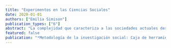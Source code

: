 ```yaml
---
title: "Experimentos en las Ciencias Sociales"
date: 2020-01-01
authors: ["Emilia Simison"]
publication_types: ["6"]
abstract: "La complejidad que caracteriza a las sociedades actuales desafía al investigador de las disciplinas que integran las ciencias sociales: los tipos de conflictos, las transformaciones que operan en el interior de los conjuntos sociales y su diversidad interpelan a quienes estudian estos fenómenos. Orientado a los jóvenes que se inician en el camino de la investigación social o a quienes ya se desenvuelven en él, este libro propone una serie de herramientas útiles que comienzan con una clarificadora caracterización de las ciencias sociales, su método y la diferencia con las disciplinas de las llamadas ciencias duras. Además, los distintos capítulos abordan problemas como las condiciones de producción y validación del conocimiento científico o el desafío de conceptualizar, clasificar y comparar en la investigación social. A su vez, propone guías para un proyecto concreto. Por último también se afronta la discusión sobre los diferentes métodos que se utilizan para producir datos, evaluar hipótesis y teorías y responder preguntas: cualitativos, comparativos, cuantitativos y mixtos."
featured: false
publication: "*Metodología de la investigación social: Caja de herramientas*"
---
```


